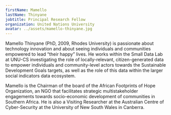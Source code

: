 ```yaml
---
firstName: Mamello
lastName: Thinyane
jobtitle: Principal Research Fellow
organization: United Nations University
avatar: ../assets/mamello-thinyane.jpg
---
```


Mamello Thinyane (PhD, 2009, Rhodes University) is passionate about technology
innovation and about seeing individuals and communities empowered to lead “their
happy” lives. He works within the Small Data Lab at UNU-CS investigating the
role of locally-relevant, citizen-generated data to empower individuals and
community-level actors towards the Sustainable Development Goals targets, as
well as the role of this data within the larger social indicators data
ecosystem.

Mamello is the Chairman of the board of the African Footprints of Hope
Organization, an NGO that facilitates strategic multistakeholder engagements
towards socio-economic development of communities in Southern Africa. He is also
a Visiting Researcher at the Australian Centre of Cyber-Security at the
University of New South Wales in Canberra.
